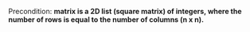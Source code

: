 Precondition: **matrix is a 2D list (square matrix) of integers, where the number of rows is equal to the number of columns (n x n).**